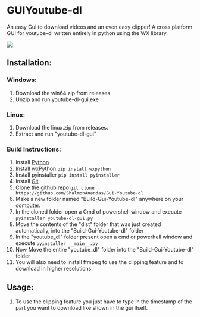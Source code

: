# GUIYoutube-dl
An easy Gui to download videos and an even easy clipper!
A cross platform GUI for youtube-dl written entirely in python using the WX library.

<img src='https://github.com/Shalmon123/GUIYoutube-dl/blob/main/gui v2.0.png?raw=true'>

## Installation:
### Windows:
1) Download the win64.zip from releases
2) Unzip and run youtube-dl-gui.exe

### Linux:
1) Download the linux.zip from releases.
2) Extract and run "youtube-dl-gui"

### Build Instructions:
1) Install [Python](https://www.python.org/downloads/)
2) Install wxPython `pip install wxpython`
3) Install pyinstaller `pip install pyinstaller`
4) Install [Git](https://git-scm.com/downloads)
5) Clone the github repo `git clone https://github.com/ShalmonAnandas/Gui-Youtube-dl`
6) Make a new folder named "Build-Gui-Youtube-dl" anywhere on your computer.
7) In the cloned folder open a Cmd of powershell window and execute `pyinstaller youtube-dl-gui.py`
8) Move the contents of the "dist" folder that was just created automatically, into the "Build-Gui-Youtube-dl" folder
9) In the "youtube_dl" folder present open a cmd or powerhell window and execute `pyinstaller __main__.py`
10) Now Move the entire "youtube_dl" folder into the "Build-Gui-Youtube-dl" folder
11) You will also need to install ffmpeg to use the clipping feature and to download in higher resolutions.

## Usage:
1) To use the clipping feature you just have to type in the timestamp of the part you want to download like shown in the gui Itself.

